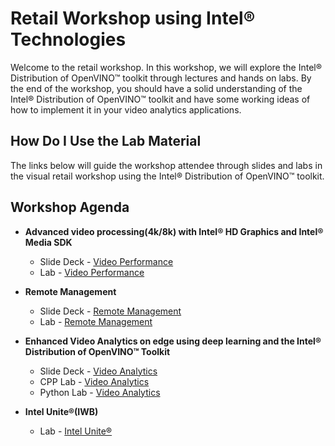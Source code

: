 # Retail Workshop using Intel® Technologies
Welcome to the retail workshop. In this workshop, we will explore the Intel® Distribution of OpenVINO™ toolkit through lectures and hands on labs. By the end of the workshop, you should have a solid understanding of the Intel® Distribution of OpenVINO™ toolkit and have some working ideas of how to implement it in your video analytics applications.
## How Do I Use the Lab Material
The links below will guide the workshop attendee through slides and labs in the visual retail workshop using the Intel® Distribution of OpenVINO™ toolkit.

## Workshop Agenda
<!-- * **Setup and deployment**
    - Slide Deck -
    - Lab - [Setup and deployment](./Setup_and_deployment.md)-->


* **Advanced video processing(4k/8k) with Intel® HD Graphics and Intel® Media SDK**

  - Slide Deck - [Video Performance](./Presentations/VideoPerformance.pdf)
  - Lab - [Video Performance](./Video_Performance/README.md)


* **Remote Management**

  - Slide Deck - [Remote Management](./Presentations/RemoteManagement.pdf)
  - Lab - [Remote Management](./Remote_Management/README.md)


* **Enhanced Video Analytics on edge using deep learning and the Intel® Distribution of OpenVINO™ Toolkit**

  - Slide Deck - [Video Analytics](./Presentations/VideoAnalytics.pdf)
  - CPP Lab - [Video Analytics](./Video_Analytics/CPP/README.md)
  - Python Lab - [Video Analytics](./Video_Analytics/Python/README.md)


* **Intel Unite®(IWB)**

  - Lab - [Intel Unite®](./IWB/IntelUnitePluginDevelopment.md)
